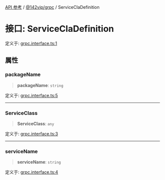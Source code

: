 [API 参考](../../../index.md) / [@142vip/grpc](../index.md) / ServiceClaDefinition

# 接口: ServiceClaDefinition

定义于: [grpc.interface.ts:1](https://github.com/142vip/core-x/blob/a868d72f351cc457f350d05d38d540d6494a8ff2/packages/grpc/src/grpc.interface.ts#L1)

## 属性

### packageName

> **packageName**: `string`

定义于: [grpc.interface.ts:5](https://github.com/142vip/core-x/blob/a868d72f351cc457f350d05d38d540d6494a8ff2/packages/grpc/src/grpc.interface.ts#L5)

***

### ServiceClass

> **ServiceClass**: `any`

定义于: [grpc.interface.ts:3](https://github.com/142vip/core-x/blob/a868d72f351cc457f350d05d38d540d6494a8ff2/packages/grpc/src/grpc.interface.ts#L3)

***

### serviceName

> **serviceName**: `string`

定义于: [grpc.interface.ts:4](https://github.com/142vip/core-x/blob/a868d72f351cc457f350d05d38d540d6494a8ff2/packages/grpc/src/grpc.interface.ts#L4)
